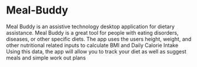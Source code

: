 # Meal-Buddy
Meal Buddy is an assistive technology desktop application for dietary assistance.
Meal Buddy is a great tool for people with eating disorders, diseases, or other specific diets.
The app uses the users height, weight, and other nutritional related inputs to calculate BMI and Daily Calorie Intake
Using this data, the app will allow you to track your diet as well as suggest meals and simple work out plans
